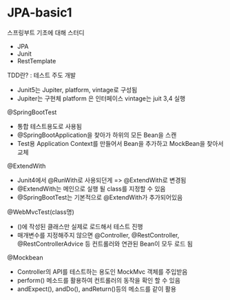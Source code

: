 # JPA-basic1
스프링부트 기초에 대해 스터디
- JPA
- Junit
- RestTemplate

TDD란? : 테스트 주도 개발
- Junit5는 Jupiter, platform, vintage로 구성됨
- Jupiter는 구현체
platform 은 인터페이스
vintage는 juit 3,4 실행


@SpringBootTest
- 통합 테스트용도로 사용됨
- @SpringBootApplication을 찾아가 하위의 모든 Bean을 스캔
- Test용 Application Context를 만들어서 Bean을 추가하고 MockBean을 찾아서 교체

@ExtendWith
- Junit4에서 @RunWith로 사용되던게 => @ExtendWith로 변경됨
- @ExtendWith는 메인으로 실행 될 class를 지정할 수 있음
- @SpringBootTest는 기본적으로 @ExtendWith가 추가되어있음

@WebMvcTest(class명)
- ()에 작성된 클래스만 실제로 로드해서 테스트 진행
- 매개변수를 지정해주지 않으면 @Controller, @RestController, @RestControllerAdvice 등 컨트롤러와 연관된 Bean이 모두 로드 됨

@Mockbean
- Controller의 API를 테스트하는 용도인 MockMvc 객체를 주입받음
- perform() 메소드를 활용하여 컨트롤러의 동작을 확인 할 수 있음
- andExpect(), andDo(), andReturn()등의 메소드를 같이 활용
